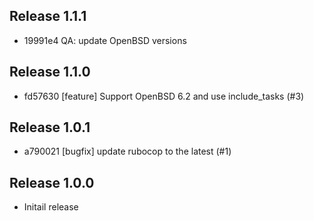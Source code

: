 ## Release 1.1.1

* 19991e4 QA: update OpenBSD versions

## Release 1.1.0

* fd57630 [feature] Support OpenBSD 6.2 and use include_tasks (#3)

## Release 1.0.1

* a790021 [bugfix] update rubocop to the latest (#1)


## Release 1.0.0

* Initail release
